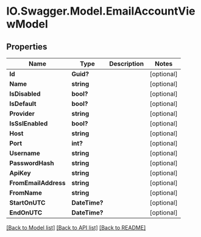 # IO.Swagger.Model.EmailAccountViewModel
## Properties

Name | Type | Description | Notes
------------ | ------------- | ------------- | -------------
**Id** | **Guid?** |  | [optional] 
**Name** | **string** |  | [optional] 
**IsDisabled** | **bool?** |  | [optional] 
**IsDefault** | **bool?** |  | [optional] 
**Provider** | **string** |  | [optional] 
**IsSslEnabled** | **bool?** |  | [optional] 
**Host** | **string** |  | [optional] 
**Port** | **int?** |  | [optional] 
**Username** | **string** |  | [optional] 
**PasswordHash** | **string** |  | [optional] 
**ApiKey** | **string** |  | [optional] 
**FromEmailAddress** | **string** |  | [optional] 
**FromName** | **string** |  | [optional] 
**StartOnUTC** | **DateTime?** |  | [optional] 
**EndOnUTC** | **DateTime?** |  | [optional] 

[[Back to Model list]](../README.md#documentation-for-models) [[Back to API list]](../README.md#documentation-for-api-endpoints) [[Back to README]](../README.md)

